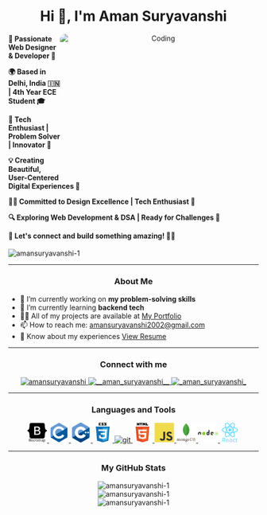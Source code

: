 <h1 align="center">Hi 👋, I'm Aman Suryavanshi</h1>

<p align="center">
  <img alt="Coding" align="right" height="280px" width="400" src="https://cdn.dribbble.com/users/1059583/screenshots/4171367/coding-freak.gif" style="border-radius: 10px;">
</p>

<h4 align="left">
  
  🌟 Passionate Web Designer & Developer 🚀<br>
  
  🌍 Based in Delhi, India 🇮🇳 | 4th Year ECE Student 🎓<br>
  
  🤖 Tech Enthusiast | Problem Solver | Innovator 🌟<br>
  
  💡 Creating Beautiful, User-Centered Digital Experiences 🎨<br>
  
  👨‍💻 Committed to Design Excellence | Tech Enthusiast 🤖<br>
  
  🔍 Exploring Web Development & DSA | Ready for Challenges 💪<br>

  💪 Let's connect and build something amazing! 🤝🌐
</h4>

<p align="left">
  <img src="https://komarev.com/ghpvc/?username=amansuryavanshi-1&label=Profile%20views&color=0e75b6&style=flat" alt="amansuryavanshi-1" />
</p>

<hr>

<h3 align="center">About Me</h3>

- 🔭 I’m currently working on **my problem-solving skills**
- 🌱 I’m currently learning **backend tech**
- 👨‍💻 All of my projects are available at [My Portfolio](https://aman-suryavanshi-portfolio.netlify.app/)
- 📫 How to reach me: [amansuryavanshi2002@gmail.com](mailto:amansuryavanshi2002@gmail.com)
- 📄 Know about my experiences [View Resume](https://drive.google.com/file/d/1UhzDsPThb8wZ0OTE6scf2LOWtQgXgsNk/view?usp=drivesdk)

<hr>
 
<h3 align="center">Connect with me</h3>
<p align="center">
  <a href="https://linkedin.com/in/amansuryavanshi" target="_blank">
    <img src="https://raw.githubusercontent.com/rahuldkjain/github-profile-readme-generator/master/src/images/icons/Social/linked-in-alt.svg" alt="amansuryavanshi" height="30" width="40" />
  </a>
  <a href="https://instagram.com/__aman_suryavanshi__" target="_blank">
    <img src="https://raw.githubusercontent.com/rahuldkjain/github-profile-readme-generator/master/src/images/icons/Social/instagram.svg" alt="__aman_suryavanshi__" height="30" width="40" />
  </a>
  <a href="https://www.leetcode.com/_aman_suryavanshi_" target="_blank">
    <img src="https://raw.githubusercontent.com/rahuldkjain/github-profile-readme-generator/master/src/images/icons/Social/leet-code.svg" alt="_aman_suryavanshi_" height="30" width="40" />

  </a>
</p>

<hr>

<h3 align="center">Languages and Tools</h3>

  <p align="center"> <a href="https://getbootstrap.com" target="_blank" rel="noreferrer"> <img src="https://raw.githubusercontent.com/devicons/devicon/master/icons/bootstrap/bootstrap-plain-wordmark.svg" alt="bootstrap" width="40" height="40"/> </a> <a href="https://www.cprogramming.com/" target="_blank" rel="noreferrer"> <img src="https://raw.githubusercontent.com/devicons/devicon/master/icons/c/c-original.svg" alt="c" width="40" height="40"/> </a> <a href="https://www.w3schools.com/cpp/" target="_blank" rel="noreferrer"> <img src="https://raw.githubusercontent.com/devicons/devicon/master/icons/cplusplus/cplusplus-original.svg" alt="cplusplus" width="40" height="40"/> </a> <a href="https://www.w3schools.com/css/" target="_blank" rel="noreferrer"> <img src="https://raw.githubusercontent.com/devicons/devicon/master/icons/css3/css3-original-wordmark.svg" alt="css3" width="40" height="40"/> </a> <a href="https://git-scm.com/" target="_blank" rel="noreferrer"> <img src="https://www.vectorlogo.zone/logos/git-scm/git-scm-icon.svg" alt="git" width="40" height="40"/> </a> <a href="https://www.w3.org/html/"
 target="_blank" rel="noreferrer"> <img src="https://raw.githubusercontent.com/devicons/devicon/master/icons/html5/html5-original-wordmark.svg" alt="html5" width="40" height="40"/> </a> <a href="https://developer.mozilla.org/en-US/docs/Web/JavaScript" target="_blank" rel="noreferrer"> <img src="https://raw.githubusercontent.com/devicons/devicon/master/icons/javascript/javascript-original.svg" alt="javascript" width="40" height="40"/> </a> <a href="https://www.mongodb.com/" target="_blank" rel="noreferrer"> <img src="https://raw.githubusercontent.com/devicons/devicon/master/icons/mongodb/mongodb-original-wordmark.svg" alt="mongodb" width="40" height="40"/> </a> <a href="https://nodejs.org" target="_blank" rel="noreferrer"> <img src="https://raw.githubusercontent.com/devicons/devicon/master/icons/nodejs/nodejs-original-wordmark.svg" alt="nodejs" width="40" height="40"/> </a> <a href="https://reactjs.org/" target="_blank" rel="noreferrer"> <img src="https://raw.githubusercontent.com/devicons/devicon/master/icons/react/react-original-wordmark.svg" alt="react" width="40" height="40"/> </a> </p>
</p>

<hr>
 
<h3 align="center">My GitHub Stats</h3>

<div align="center">
  <img src="https://github-readme-stats.vercel.app/api?username=amansuryavanshi-1&show_icons=true&locale=en&mode=daily&theme=radical&hide_border=false&border_radius=5&order=3" height="150" alt="amansuryavanshi-1" />
</div>

<div align="center">
  <img src="https://github-readme-streak-stats.herokuapp.com/?user=amansuryavanshi-1&hide_title=false&hide_rank=false&show_icons=true&include_all_commits=true&count_private=true&disable_animations=false&theme=radical&locale=en&hide_border=false&order=1" height="159" alt="amansuryavanshi-1" />
</div>

<div align="center">
  <img src="https://github-readme-stats.vercel.app/api/top-langs?username=amansuryavanshi-1&show_icons=true&locale=en&layout=compact" alt="amansuryavanshi-1" />
</div>
